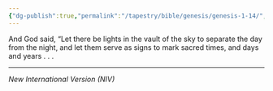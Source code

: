 ```yaml
---
{"dg-publish":true,"permalink":"/tapestry/bible/genesis/genesis-1-14/","title":"Genesis 1:14","hide":true,"tags":["bible-verse","bible-verse"],"dgHomeLink":true,"dgShowLocalGraph":true,"dgEnableSearch":true}
---
```


And God said, “Let there be lights in the vault of the sky to separate the day from the night, and let them serve as signs to mark sacred times, and days and years . . . 

---
*New International Version (NIV)*